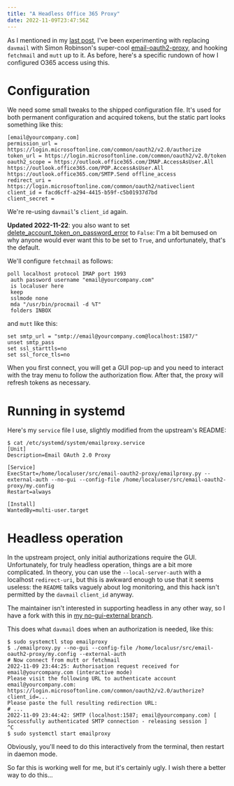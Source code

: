 ```yaml
---
title: "A Headless Office 365 Proxy"
date: 2022-11-09T23:47:56Z
---
```


As I mentioned in my [last
post](https://movementarian.org/blog/posts/fetchmail-and-office-365/), I've been
experimenting with replacing `davmail` with Simon Robinson's super-cool
[email-oauth2-proxy](https://github.com/simonrob/email-oauth2-proxy), and
hooking `fetchmail` and `mutt` up to it. As before, here's a specific rundown of
how I configured O365 access using this.

# Configuration

We need some small tweaks to the shipped configuration file. It's used for both
permanent configuration and acquired tokens, but the static part looks something
like this:

```
[email@yourcompany.com]
permission_url = https://login.microsoftonline.com/common/oauth2/v2.0/authorize
token_url = https://login.microsoftonline.com/common/oauth2/v2.0/token
oauth2_scope = https://outlook.office365.com/IMAP.AccessAsUser.All https://outlook.office365.com/POP.AccessAsUser.All https://outlook.office365.com/SMTP.Send offline_access
redirect_uri = https://login.microsoftonline.com/common/oauth2/nativeclient
client_id = facd6cff-a294-4415-b59f-c5b01937d7bd
client_secret =
```

We're re-using `davmail`'s `client_id` again.

**Updated 2022-11-22**: you also want to set
[delete_account_token_on_password_error](https://github.com/simonrob/email-oauth2-proxy/blob/main/emailproxy.config#L178)
to `False`: I'm a bit bemused on why anyone would ever want this to be set to
`True`, and unfortunately, that's the default.

We'll configure `fetchmail` as follows:

```
poll localhost protocol IMAP port 1993
 auth password username "email@yourcompany.com"
 is localuser here
 keep
 sslmode none
 mda "/usr/bin/procmail -d %T"
 folders INBOX
```

and `mutt` like this:

```
set smtp_url = "smtp://email@yourcompany.com@localhost:1587/"
unset smtp_pass
set ssl_starttls=no
set ssl_force_tls=no
```

When you first connect, you will get a GUI pop-up and you need to interact with
the tray menu to follow the authorization flow. After that, the proxy will
refresh tokens as necessary.

# Running in systemd

Here's my `service` file I use, slightly modified from the upstream's README:

```
$ cat /etc/systemd/system/emailproxy.service
[Unit]
Description=Email OAuth 2.0 Proxy

[Service]
ExecStart=/home/localuser/src/email-oauth2-proxy/emailproxy.py --external-auth --no-gui --config-file /home/localuser/src/email-oauth2-proxy/my.config
Restart=always

[Install]
WantedBy=multi-user.target
```

# Headless operation

In the upstream project, only initial authorizations require the GUI.
Unfortunately, for truly headless operation, things are a bit more complicated.
In theory, you can use the `--local-server-auth` with a localhost
`redirect-uri`, but this is awkward enough to use that it seems useless: the
`README` talks vaguely about log monitoring, and this hack isn't permitted by
the `davmail` `client_id` anyway.

The maintainer isn't interested in supporting headless in any other way, so I
have a fork with this in [my no-gui-external
branch](https://github.com/jlevon/email-oauth2-proxy/tree/no-gui-external).

This does what `davmail` does when an authorization is needed, like this:

```
$ sudo systemctl stop emailproxy
$ ./emailproxy.py --no-gui --config-file /home/localusr/src/email-oauth2-proxy/my.config --external-auth
# Now connect from mutt or fetchmail
2022-11-09 23:44:25: Authorisation request received for email@yourcompany.com (interactive mode)
Please visit the following URL to authenticate account email@yourcompany.com: https://login.microsoftonline.com/common/oauth2/v2.0/authorize?client_id=...
Please paste the full resulting redirection URL:
# ...
2022-11-09 23:44:42: SMTP (localhost:1587; email@yourcompany.com) [ Successfully authenticated SMTP connection - releasing session ]
^C
$ sudo systemctl start emailproxy
```

Obviously, you'll need to do this interactively from the terminal, then restart
in daemon mode.

So far this is working well for me, but it's certainly ugly. I wish there a
better way to do this...
